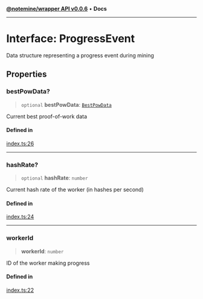 [**@notemine/wrapper API v0.0.6**](../README.md) • **Docs**

***

# Interface: ProgressEvent

Data structure representing a progress event during mining

## Properties

### bestPowData?

> `optional` **bestPowData**: [`BestPowData`](BestPowData.md)

Current best proof-of-work data

#### Defined in

[index.ts:26](https://github.com/sandwichfarm/minnote-wasm/blob/cc13d787d1ac8e5a3bda1b41bbeb5a31feed0328/packages/wrapper/src/index.ts#L26)

***

### hashRate?

> `optional` **hashRate**: `number`

Current hash rate of the worker (in hashes per second)

#### Defined in

[index.ts:24](https://github.com/sandwichfarm/minnote-wasm/blob/cc13d787d1ac8e5a3bda1b41bbeb5a31feed0328/packages/wrapper/src/index.ts#L24)

***

### workerId

> **workerId**: `number`

ID of the worker making progress

#### Defined in

[index.ts:22](https://github.com/sandwichfarm/minnote-wasm/blob/cc13d787d1ac8e5a3bda1b41bbeb5a31feed0328/packages/wrapper/src/index.ts#L22)
